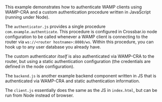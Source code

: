 This example demonstrates how to authenticate WAMP clients using WAMP-CRA and a custom authentication procedure written in JavaScript (running under Node).

The `authenticator.js` provides a single procedure `com.example.authenticate`. This procedure is configured in Crossbar.io node configuration to be called whenever a WAMP client is connecting to the router via `ws://<router hostname>:8080/ws`. Within this procedure, you can hook up to any user database you already have.

The custom authenticator *itself* is also authenticated via WAMP-CRA to the router, but using a static authentication configuration (the credentials are defined in the node configuration).

The `backend.js` is another example backend component written in JS that is authenticated via WAMP-CRA and static authentication information.

The `client.js` essentially does the same as the JS in `index.html`, but can be run from Node instead of browser.
